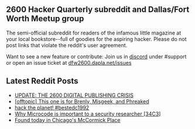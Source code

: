 ## 2600 Hacker Quarterly subreddit and Dallas/Fort Worth Meetup group
The semi-official subreddit for readers of the infamous little magazine at your local bookstore--full of goodies for the aspiring hacker. Please do not post links that violate the reddit's user agreement.

Want to see a new feature or contribute: 
Join us in [discord](https://dfw2600.dapla.net/chat) under #support or open an issue ticket at [dfw2600.dapla.net/issues](https://dfw2600.dapla.net/issues)

## Latest Reddit Posts
<!-- BLOG-POST-LIST:START -->
- [UPDATE: THE 2600 DIGITAL PUBLISHING CRISIS](https://2600.com/content/update-2600-digital-publishing-crisis)
- [[offtopic] This one is for Brenly, Misgeek, and Phreaked](https://www.reddit.com/r/2600/comments/12xr2fq/offtopic_this_one_is_for_brenly_misgeek_and/)
- [hack the planet! #bestedc1992](https://www.reddit.com/r/2600/comments/12x24qt/hack_the_planet_bestedc1992/)
- [Why Microcode is important to a security researcher [34C3]](https://www.reddit.com/r/2600/comments/12wdjke/why_microcode_is_important_to_a_security/)
- [Found today in Chicago's McCormick Place](https://www.reddit.com/r/2600/comments/12thqji/found_today_in_chicagos_mccormick_place/)
<!-- BLOG-POST-LIST:END -->
